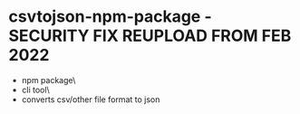 # csvtojson-npm-package - SECURITY FIX REUPLOAD FROM FEB 2022

- npm package\
- cli tool\
- converts csv/other file format to json
